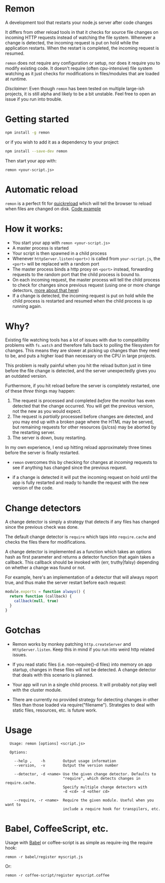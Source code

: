 # Remon

A development tool that restarts your node.js server after code changes

It differs from other reload tools in that it checks for source file changes on incoming HTTP requests instead of watching the file system.
Whenever a change is detected, the incoming request is put on hold while the application restarts. When the restart is completed, the incoming request is resumed.

`remon` does not require any configuration or setup, nor does it require you to modify existing code. It doesn't require (often cpu-intensive) file system watching as it just 
checks for modifications in files/modules that are loaded at runtime.

*Disclaimer*: Even though `remon` has been tested on multiple large-ish projects, it is still alpha and likely to be a bit unstable. Feel free to open an issue if you run into trouble.

# Getting started

```sh
npm install -g remon 
```

or if you wish to add it as a dependency to your project:

```sh
npm install --save-dev remon 
```

Then start your app with:

```
remon <your-script.js>
```

# Automatic reload

`remon` is a perfect fit for [quickreload](http://github.com/bjoerge/quickreload) which will tell the browser to reload when files are changed on disk. [Code example](/tree/master/examples/server.js)

# How it works:

- You start your app with `remon <your-script.js>`
- A master process is started
- Your script is then spawned in a child process
- Whenever `httpServer.listen(<port>)` is called from `your-script.js`, the `<port>` will be replaced with a random port
- The master process binds a http proxy on `<port>` instead, forwarding requests to the random port that the child process is bound to.
- On each incoming request, the master process will tell the child process to check for changes since previous request (using one or more change detectors, [more about that here](#change-detectors))
- If a change is detected, the incoming request is put on hold while the child process is restarted and resumed when the child process is up running again.

# Why?

Existing file watching tools has a lot of issues with due to compatibility problems with `fs.watch` and therefore falls back to polling the filesystem for changes. This means they are slower at picking up changes than they need to be, and puts a higher load than necessary on the CPU in large projects.

This problem is really painful when you hit the reload button just in time before the file change is detected, and the server unexpectedly gives you an outdated version.

Furthermore, if you hit reload before the server is completely restarted, one of these *three* things may happen:

1. The request is processed and completed *before* the monitor has even detected that the change occurred. You will get the previous version, not the new as you would expect.
2. The request is *partially* processed before changes are detected, and you may end up with a broken page where the HTML may be served, but remaining requests for other resources (js/css) may be aborted by the restarting server.
3. The server is down, busy restarting.

In my own experience, I end up hitting reload approximately three times before the server is finally restarted.

* `remon` overcomes this by checking for changes at *incoming* requests to see if anything has changed since the previous request.

* if a change is detected it will put the incoming request on hold until the app is fully restarted and ready to handle the request with the new version of the code.


# Change detectors

A change detector is simply a strategy that detects if any files has changed since the previous check was done.

The default change detector is `require` which taps into `require.cache` and checks the files there for modifications.

A change detector is implemented as a function which takes an options hash as first parameter and returns a detector
function that again takes a callback. This callback should be invoked with (err, truthy|falsy) depending on whether a change was found or not.

For example, here's an implementation of a detector that will always report true, and thus make the server restart before each request:

```js
module.exports = function always() {
  return function (callback) {
    callback(null, true)
  }
}
```

# Gotchas

* Remon works by monkey patching `http.createServer` and `HttpServer.listen`. Keep this in mind if you run into 
weird http related issues.

* If you read static files (i.e. non-require()-d files) into memory on app startup, changes in these files will not be detected. A change detector that deals with this scenario is planned.

* Your app will run in a single child process. It will probably not play well with the cluster module.

* There are currently no provided strategy for detecting changes in other files than those loaded via require("filename"). 
  Strategies to deal with static files, resources, etc. is future work.

# Usage

```
  Usage: remon [options] <script.js>

  Options:

    --help ,    -h        Output usage information
    --version,  -v        Output the version number

    --detector, -d <name> Use the given change detector. Defaults to
                          "require", which detects changes in require.cache.
                          Specify multiple change detectors with
                          -d <cd> -d <other cd>

    --require, -r <name>  Require the given module. Useful when you want to
                          include a require hook for transpilers, etc.
```

# Babel, CoffeeScript, etc.

Usage with [Babel](http://babeljs.io) or coffee-script is as simple as require-ing the require hook:

```
remon -r babel/register myscript.js
```

Or:

```
remon -r coffee-script/register myscript.coffee
```
